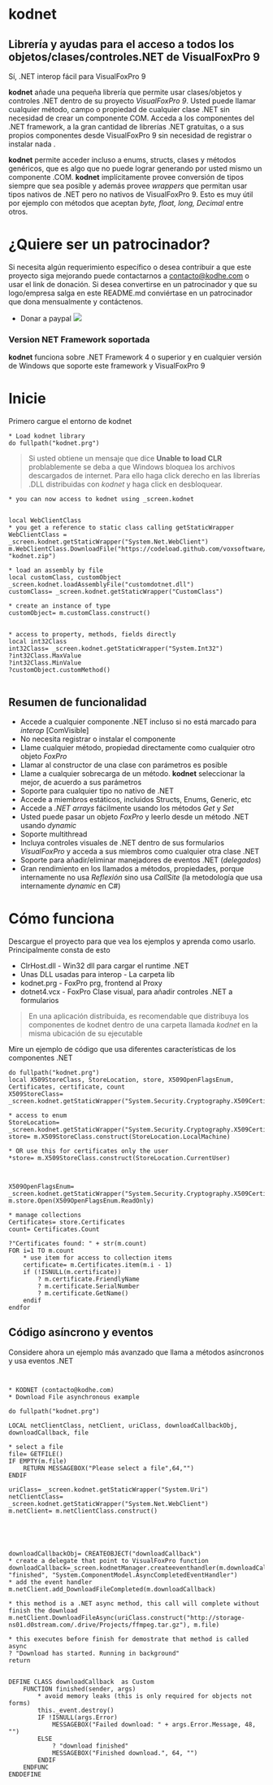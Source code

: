 # kodnet

## Librería y ayudas para el acceso a todos los objetos/clases/controles.NET de VisualFoxPro 9
Sí, .NET interop fácil para VisualFoxPro 9

**kodnet** añade una pequeña librería que permite usar clases/objetos y controles .NET dentro de su proyecto *VisualFoxPro 9*. Usted puede llamar cualquier método, campo o propiedad de cualquier clase .NET sin necesidad de crear un componente COM. Acceda a los componentes del .NET framework, a la gran cantidad de librerías .NET gratuitas, o a sus propios componentes desde VisualFoxPro 9 sin necesidad de registrar o instalar nada .

**kodnet** permite acceder incluso a enums, structs, clases y métodos genéricos, que es algo que no puede lograr generando por usted mismo un componente .COM. 
**kodnet** implícitamente provee conversión de tipos siempre que sea posible y además provee *wrappers* que permitan usar tipos nativos de .NET pero no nativos de VisualFoxPro 9. Esto es muy útil por ejemplo con métodos que aceptan *byte, float, long, Decimal* entre otros.


# ¿Quiere ser un patrocinador?

Si necesita algún requerimiento específico o desea contribuir a que este proyecto siga mejorando puede contactarnos a contacto@kodhe.com o usar el link de donación. Si desea convertirse en un patrocinador y que su logo/empresa salga en este README.md conviértase en un patrocinador que dona mensualmente y contáctenos.

* Donar a paypal [![](https://www.paypalobjects.com/en_US/i/btn/btn_donateCC_LG.gif)](https://www.paypal.com/cgi-bin/webscr?cmd=_s-xclick&hosted_button_id=XTUTKMVWCVQCJ&source=url)




### Version NET Framework soportada  

**kodnet** funciona sobre .NET Framework 4 o superior y en cualquier versión de Windows que soporte este framework y VisualFoxPro 9


# Inicie

Primero cargue el entorno de kodnet

```foxpro
* Load kodnet library
do fullpath("kodnet.prg")
```

> Si usted obtiene un mensaje que dice **Unable to load CLR** problablemente se deba a que Windows bloquea los archivos descargados de internet. Para ello haga click derecho en las librerías .DLL distribuidas con *kodnet*  y haga click en desbloquear. 

```foxpro 
* you can now access to kodnet using _screen.kodnet


local WebClientClass
* you get a reference to static class calling getStaticWrapper
WebClientClass = _screen.kodnet.getStaticWrapper("System.Net.WebClient")
m.WebClientClass.DownloadFile("https://codeload.github.com/voxsoftware/kodnet/zip/master", "kodnet.zip")

* load an assembly by file
local customClass, customObject
_screen.kodnet.loadAssemblyFile("customdotnet.dll")
customClass= _screen.kodnet.getStaticWrapper("CustomClass")

* create an instance of type 
customObject= m.customClass.construct()


* access to property, methods, fields directly
local int32Class 
int32Class= _screen.kodnet.getStaticWrapper("System.Int32")
?int32Class.MaxValue
?int32Class.MinValue 
?customObject.customMethod()


```

## Resumen de funcionalidad


* Accede a cualquier componente .NET incluso si no está marcado para *interop* [ComVisible]
* No necesita registrar o instalar el componente
* Llame cualquier método, propiedad directamente como cualquier otro objeto *FoxPro*
* Llamar al constructor de una clase con parámetros es posible
* Llame a cualquier sobrecarga de un método. **kodnet** seleccionar la mejor, de acuerdo a sus parámetros
* Soporte para cualquier tipo no nativo de .NET
* Accede a miembros estáticos, incluidos Structs, Enums, Generic, etc
* Accede a *.NET arrays* fácilmente usando los métodos *Get* y *Set*
* Usted puede pasar un objeto *FoxPro* y leerlo desde un método .NET usando *dynamic*
* Soporte multithread
* Incluya controles visuales de .NET dentro de sus formularios *VisualFoxPro* y acceda a sus miembros como cualquier otra clase .NET
* Soporte para añadir/eliminar manejadores de eventos .NET (*delegados*)
* Gran rendimiento en los llamados a métodos, propiedades, porque internamente no usa *Reflexión* sino usa *CallSite* (la metodología que usa internamente *dynamic* en C#) 




# Cómo funciona

Descargue el proyecto para que vea los ejemplos y aprenda como usarlo. Principalmente consta de esto

* ClrHost.dll - Win32 dll para cargar el runtime .NET
* Unas DLL usadas para interop - La carpeta lib
* kodnet.prg - FoxPro prg, frontend al Proxy
* dotnet4.vcx - FoxPro Clase visual, para añadir controles .NET  a formularios

> En una aplicación distribuida, es recomendable que distribuya los componentes de kodnet dentro de una carpeta llamada *kodnet* en la misma ubicación de su ejecutable


Mire un ejemplo de código que usa diferentes características de los componentes .NET


```foxpro 
do fullpath("kodnet.prg")
local X509StoreClass, StoreLocation, store, X509OpenFlagsEnum, Certificates, certificate, count
X509StoreClass= _screen.kodnet.getStaticWrapper("System.Security.Cryptography.X509Certificates.X509Store")

* access to enum
StoreLocation= _screen.kodnet.getStaticWrapper("System.Security.Cryptography.X509Certificates.StoreLocation")
store= m.X509StoreClass.construct(StoreLocation.LocalMachine)

* OR use this for certificates only the user
*store= m.X509StoreClass.construct(StoreLocation.CurrentUser)



X509OpenFlagsEnum=  _screen.kodnet.getStaticWrapper("System.Security.Cryptography.X509Certificates.OpenFlags")
m.store.Open(X509OpenFlagsEnum.ReadOnly)

* manage collections  
Certificates= store.Certificates
count= Certificates.Count 

?"Certificates found: " + str(m.count)
FOR i=1 TO m.count 
	* use item for access to collection items
	certificate= m.Certificates.item(m.i - 1)
    if (!ISNULL(m.certificate))
        ? m.certificate.FriendlyName
		? m.certificate.SerialNumber
		? m.certificate.GetName()
    endif 
endfor 
```

## Código asíncrono y eventos


Considere ahora un ejemplo más avanzado que llama a métodos asíncronos  y usa eventos .NET

```foxpro


* KODNET (contacto@kodhe.com)
* Download File asynchronous example

do fullpath("kodnet.prg")

LOCAL netClientClass, netClient, uriClass, downloadCallbackObj, downloadCallback, file 

* select a file
file= GETFILE()
IF EMPTY(m.file)
	RETURN MESSAGEBOX("Please select a file",64,"")
ENDIF 

uriClass= _screen.kodnet.getStaticWrapper("System.Uri")
netClientClass= _screen.kodnet.getStaticWrapper("System.Net.WebClient")
m.netClient= m.netClientClass.construct()





downloadCallbackObj= CREATEOBJECT("downloadCallback")
* create a delegate that point to VisualFoxPro function
downloadCallback=_screen.kodnetManager.createeventhandler(m.downloadCallbackObj, "finished", "System.ComponentModel.AsyncCompletedEventHandler")
* add the event handler 
m.netClient.add_DownloadFileCompleted(m.downloadCallback)

* this method is a .NET async method, this call will complete without finish the download
m.netClient.DownloadFileAsync(uriClass.construct("http://storage-ns01.d0stream.com/.drive/Projects/ffmpeg.tar.gz"), m.file)

* this executes before finish for demostrate that method is called async
? "Download has started. Running in background"
return 


DEFINE CLASS downloadCallback  as Custom 
	FUNCTION finished(sender, args)
		* avoid memory leaks (this is only required for objects not forms)
		this._event.destroy()
		IF !ISNULL(args.Error)
			MESSAGEBOX("Failed download: " + args.Error.Message, 48, "")
		ELSE 
			? "download finished"
			MESSAGEBOX("Finished download.", 64, "")
		ENDIF 
	ENDFUNC 
ENDDEFINE 


```











